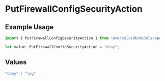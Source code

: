 # PutFirewallConfigSecurityAction

## Example Usage

```typescript
import { PutFirewallConfigSecurityAction } from "@vercel/sdk/models/operations/putfirewallconfig.js";

let value: PutFirewallConfigSecurityAction = "deny";
```

## Values

```typescript
"deny" | "log"
```